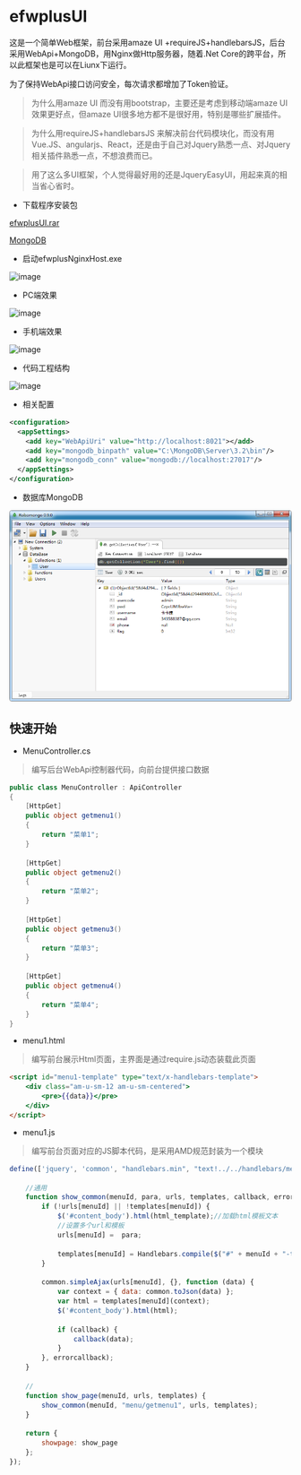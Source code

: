 # efwplusUI
这是一个简单Web框架，前台采用amaze UI +requireJS+handlebarsJS，后台采用WebApi+MongoDB，用Nginx做Http服务器，随着.Net Core的跨平台，所以此框架也是可以在Liunx下运行。

为了保持WebApi接口访问安全，每次请求都增加了Token验证。

> 为什么用amaze UI 而没有用bootstrap，主要还是考虑到移动端amaze UI效果更好点，但amaze UI很多地方都不是很好用，特别是哪些扩展插件。

> 为什么用requireJS+handlebarsJS 来解决前台代码模块化，而没有用Vue.JS、angularjs、React，还是由于自己对Jquery熟悉一点、对Jquery相关插件熟悉一点，不想浪费而已。

> 用了这么多UI框架，个人觉得最好用的还是JqueryEasyUI，用起来真的相当省心省时。

* 下载程序安装包

[efwplusUI.rar](Docs/efwplusUI.rar)

[MongoDB](https://www.mongodb.com/download-center)


* 启动efwplusNginxHost.exe

![image](Docs/images/QQ截图20170323140359.png)

* PC端效果

![image](Docs/images/QQ截图20170323140443.png)

* 手机端效果

![image](Docs/images/QQ截图20170323140535.png)

* 代码工程结构

![image](Docs/images/QQ截图20170323140720.png)

* 相关配置

```xml
<configuration>
  <appSettings>
    <add key="WebApiUri" value="http://localhost:8021"></add>
    <add key="mongodb_binpath" value="C:\MongoDB\Server\3.2\bin"/>
    <add key="mongodb_conn" value="mongodb://localhost:27017"/>
  </appSettings>
</configuration>
```

* 数据库MongoDB

![image](Docs/images/QQ截图20170324162023.png)

## 快速开始

* MenuController.cs 
> 编写后台WebApi控制器代码，向前台提供接口数据

```c#
public class MenuController : ApiController
{
	[HttpGet]
	public object getmenu1()
	{
		return "菜单1";
	}

	[HttpGet]
	public object getmenu2()
	{
		return "菜单2";
	}

	[HttpGet]
	public object getmenu3()
	{
		return "菜单3";
	}

	[HttpGet]
	public object getmenu4()
	{
		return "菜单4";
	}
}
```

* menu1.html 
> 编写前台展示Html页面，主界面是通过require.js动态装载此页面

```html
<script id="menu1-template" type="text/x-handlebars-template">
    <div class="am-u-sm-12 am-u-sm-centered">
        <pre>{{data}}</pre>
    </div>
</script>
```

* menu1.js 
> 编写前台页面对应的JS脚本代码，是采用AMD规范封装为一个模块

```js
define(['jquery', 'common', "handlebars.min", "text!../../handlebars/menu1.html"], function ($, common, Handlebars, html_template) {

    //通用
    function show_common(menuId, para, urls, templates, callback, errorcallback) {
        if (!urls[menuId] || !templates[menuId]) {
            $('#content_body').html(html_template);//加载html模板文本
            //设置多个url和模板
            urls[menuId] =  para;

            templates[menuId] = Handlebars.compile($("#" + menuId + "-template").html());
        }

        common.simpleAjax(urls[menuId], {}, function (data) {
            var context = { data: common.toJson(data) };
            var html = templates[menuId](context);
            $('#content_body').html(html);

            if (callback) {
                callback(data);
            }
        }, errorcallback);
    }

    //
    function show_page(menuId, urls, templates) {
        show_common(menuId, "menu/getmenu1", urls, templates);
    }

    return {
        showpage: show_page
    };
});
```